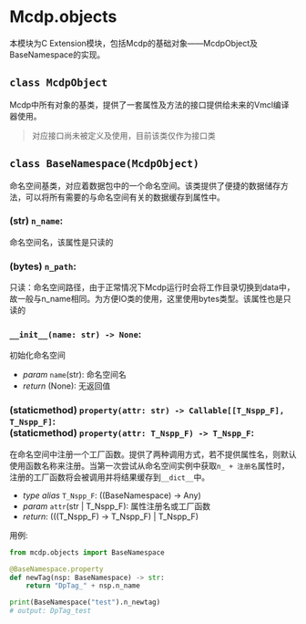 # Mcdp.objects

本模块为C Extension模块，包括Mcdp的基础对象——McdpObject及BaseNamespace的实现。

## `class McdpObject` 

Mcdp中所有对象的基类，提供了一套属性及方法的接口提供给未来的Vmcl编译器使用。

> 对应接口尚未被定义及使用，目前该类仅作为接口类

## `class BaseNamespace(McdpObject)`

命名空间基类，对应着数据包中的一个命名空间。该类提供了便捷的数据储存方法，可以将所有需要的与命名空间有关的数据缓存到属性中。

### (str) `n_name`:
命名空间名，该属性是只读的

### (bytes) `n_path`:
只读：命名空间路径，由于正常情况下Mcdp运行时会将工作目录切换到data中，故一般与n_name相同。为方便IO类的使用，这里使用bytes类型。该属性也是只读的

### `__init__(name: str) -> None`:
初始化命名空间
- *param* `name`(str): 命名空间名
- *return* (None): 无返回值

### (staticmethod) `property(attr: str) -> Callable[[T_Nspp_F], T_Nspp_F]`: <br>(staticmethod) `property(attr: T_Nspp_F) -> T_Nspp_F`:

在命名空间中注册一个工厂函数。提供了两种调用方式，若不提供属性名，则默认使用函数名称来注册。当第一次尝试从命名空间实例中获取`n_ + 注册名`属性时，注册的工厂函数将会被调用并将结果缓存到`__dict__`中。

- *type alias* `T_Nspp_F`: ((BaseNamespace) -> Any)
- *param* `attr`(str | T_Nspp_F): 属性注册名或工厂函数
- *return*: (((T_Nspp_F) -> T_Nspp_F) | T_Nspp_F)

用例:

```py
from mcdp.objects import BaseNamespace

@BaseNamespace.property
def newTag(nsp: BaseNamespace) -> str:
    return "DpTag_" + nsp.n_name

print(BaseNamespace("test").n_newtag)
# output: DpTag_test
```